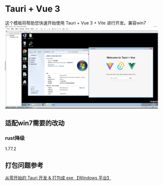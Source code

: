 # Tauri + Vue 3

这个模板将帮助您快速开始使用 Tauri + Vue 3 + Vite 进行开发。兼容win7
![image](1.png)

## 适配win7需要的改动

### rust降级

1.77.2

## 打包问题参考

[从零开始的 Tauri 开发 & 打包成 exe 【Windows 平台】](https://blog.csdn.net/u010263423/article/details/136006546)
